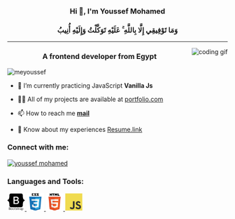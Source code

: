 <h3 align="center">Hi 👋, I'm Youssef Mohamed</h1>
<h3 align="center">وَمَا تَوْفِيقِي إِلَّا بِاللَّهِ ۚ عَلَيْهِ تَوَكَّلْتُ وَإِلَيْهِ أُنِيبُ</h3>

<hr>

<img align="right" src="https://cdn.dribbble.com/users/1059583/screenshots/4171367/media/34e69eb61a7bd8dea1c957a8b82605a7.gif" alt="coding gif">
<h3 align="center">A frontend developer from Egypt</h3>

<p align="left"> <img src="https://komarev.com/ghpvc/?username=meyoussef&label=Profile%20views&color=0e75b6&style=flat" alt="meyoussef" /> </p>

- 🌱 I’m currently practicing JavaScript **Vanilla Js**

- 👨‍💻 All of my projects are available at [portfolio.com](portfolio.com)

- 📫 How to reach me **<a href = "mailto:YoussefMohamedElgohre1@gmail.com">mail</a>**

- 📄 Know about my experiences [Resume.link](Resume.link)

<h3 align="left">Connect with me:</h3>
<p align="left">
<a href="https://www.linkedin.com/in/youssef-mohamed-73663b22b" target="blank"><img align="center" src="https://cliply.co/wp-content/uploads/2021/02/372102050_LINKEDIN_ICON_400px.gif" alt="youssef mohamed" height="100" width="100" /></a>
</p>

<h3 align="left">Languages and Tools:</h3>
<p align="left"> <a href="https://getbootstrap.com" target="_blank" rel="noreferrer"> <img src="https://raw.githubusercontent.com/devicons/devicon/master/icons/bootstrap/bootstrap-plain-wordmark.svg" alt="bootstrap" width="40" height="40"/> </a> <a href="https://www.w3schools.com/css/" target="_blank" rel="noreferrer"> <img src="https://raw.githubusercontent.com/devicons/devicon/master/icons/css3/css3-original-wordmark.svg" alt="css3" width="40" height="40"/> </a> <a href="https://www.w3.org/html/" target="_blank" rel="noreferrer"> <img src="https://raw.githubusercontent.com/devicons/devicon/master/icons/html5/html5-original-wordmark.svg" alt="html5" width="40" height="40"/> </a> <a href="https://developer.mozilla.org/en-US/docs/Web/JavaScript" target="_blank" rel="noreferrer"> <img src="https://raw.githubusercontent.com/devicons/devicon/master/icons/javascript/javascript-original.svg" alt="javascript" width="40" height="40"/> </a> </p>
